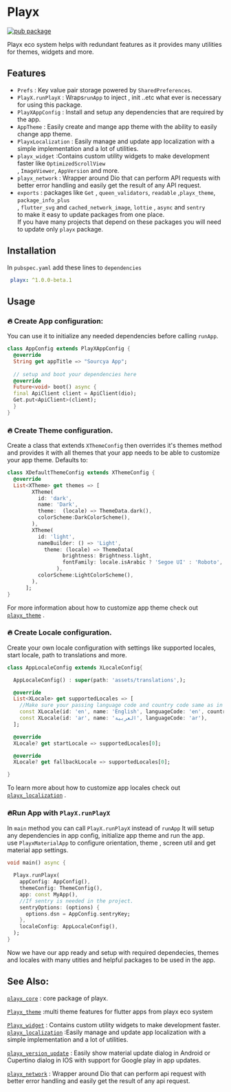 
# Playx
[![pub package](https://img.shields.io/pub/v/playx.svg?color=1284C5)](https://pub.dev/packages/playx)

Playx eco system helps with redundant features as it provides many utilities for themes, widgets and more.


## Features
- `Prefs` :  Key value pair storage powered by `SharedPreferences`.
- `PlayX.runPlayX` : Wraps`runApp` to inject , init ..etc what ever is necessary for using this package.
- ``PlayXAppConfig`` : Install and setup any dependencies that are required by the app.
- ``AppTheme`` : Easily create and mange app theme with the ability to easily change app theme.
- `PlayxLocalization` : Easily manage and update app localization with a simple implementation and a lot of utilities.
- `playx_widget` :Contains custom utility widgets to make development faster like `OptimizedScrollView`  
  , `ImageViewer`, `AppVersion` and more.
- `playx_network` : Wrapper around Dio that can perform API requests with better error handling and easily get the result of any API request.
- ``exports`` : packages like `Get` , `queen_validators`, `readable` ,`playx_theme`, `package_info_plus`  
  , `flutter_svg` and `cached_network_image`, `lottie` , `async` and `sentry`  
  to make it easy to update packages from one place.  
  If you have many projects that depend on these packages you will need to update only `playx` package.


## Installation
In `pubspec.yaml` add these lines to `dependencies`
 ```yaml
  playx: ^1.0.0-beta.1
```    
## Usage
###  🔥  Create App configuration:
You can use it to initialize any needed dependencies before calling `runApp`.
```dart  
class AppConfig extends PlayXAppConfig {    
  @override    
  String get appTitle => "Sourcya App";    
    
  // setup and boot your dependencies here    
  @override    
  Future<void> boot() async {    
  final ApiClient client = ApiClient(dio);    
  Get.put<ApiClient>(client);    
  }    
}  
```  
###  🔥 Create Theme configuration.
Create a class that extends  `XThemeConfig`  then overrides it's themes method and provides it with all themes that your app needs to be able to customize your app theme.
Defaults to:
```dart  
class XDefaultThemeConfig extends XThemeConfig {  
  @override  
  List<XTheme> get themes => [  
        XTheme(  
          id: 'dark',  
          name: 'Dark',  
          theme:  (locale) => ThemeData.dark(),  
          colorScheme:DarkColorScheme(),  
        ),  
        XTheme(  
          id: 'light',  
          nameBuilder: () => 'Light',  
            theme: (locale) => ThemeData(
                  brightness: Brightness.light,
                  fontFamily: locale.isArabic ? 'Segoe UI' : 'Roboto',
                ),
          colorScheme:LightColorScheme(),  
        ),  
      ];  
}  
```  

For more information about how to customize app theme check out [`playx_theme`](https://pub.dev/packages/playx_theme) .


###  🔥  Create Locale configuration.
Create your own locale configuration with settings like supported locales, start locale, path to translations and more.

```dart
class AppLocaleConfig extends XLocaleConfig{

  AppLocaleConfig() : super(path: 'assets/translations',);

  @override
  List<XLocale> get supportedLocales => [
    //Make sure your passing language code and country code same as in your translation folder as described above.
    const XLocale(id: 'en', name: 'English', languageCode: 'en', countryCode: 'US'),
    const XLocale(id: 'ar', name: 'العربية', languageCode: 'ar'),
  ];

  @override
  XLocale? get startLocale => supportedLocales[0];

  @override
  XLocale? get fallbackLocale => supportedLocales[0];

}
```
To learn more about how to customize app locales check out [`playx_localization`](https://pub.dev/packages/playx_localization) .

###  🔥Run App with  `PlayX.runPlayX`
In `main` method you can call `PlayX.runPlayX` instead of `runApp`
It will setup any dependencies in app config, initialize app theme and run the app.  
use `PlayxMaterialApp` to configure orientation, theme , screen util and get material app settings.
```dart  
void main() async {  
  
  Playx.runPlayx(  
    appConfig: AppConfig(),  
    themeConfig: ThemeConfig(),  
    app: const MyApp(),
    //If sentry is needed in the project.  
    sentryOptions: (options) {
      options.dsn = AppConfig.sentryKey;
    },
    localeConfig: AppLocaleConfig(),
  );  
}  
```  

Now we have our app ready and setup with required dependecies, themes and locales with many utities and helpful packages to be used in the app.
## See Also:
[`playx_core`](https://pub.dev/packages/playx_core) : core package of playx.

[`Playx_theme`](https://pub.dev/packages/playx_theme) :multi theme features for flutter apps from playx eco system

[`Playx_widget`](https://pub.dev/packages/playx_widget) : Contains custom utility widgets to make development faster.
[`playx_localization`](https://pub.dev/packages/playx_localization) :Easily manage and update app localization with a simple implementation and a lot of utilities.

[`playx_version_update`](https://pub.dev/packages/playx_version_update)  : Easily show material update dialog in Android or Cupertino dialog in IOS with support for Google play in app updates.

[`playx_network`](https://pub.dev/packages/playx_network)  : Wrapper around Dio that can perform api request with better error handling and easily get the result of any api request.
